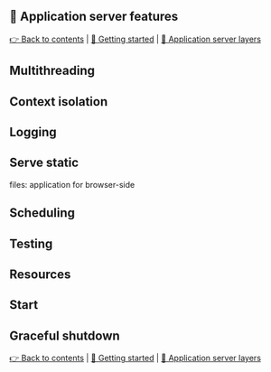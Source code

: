 ## 🧩 Application server features

[👉 Back to contents](/) | [🚀 Getting started](/content/en/START.md) | [🥞 Application server layers](/content/en/LAYERS.md)

## Multithreading

## Context isolation

## Logging

## Serve static

files: application for browser-side

## Scheduling

## Testing

## Resources

## Start

## Graceful shutdown

[👉 Back to contents](/) | [🚀 Getting started](/content/en/START.md) | [🥞 Application server layers](/content/en/LAYERS.md)
